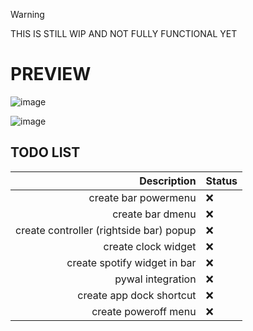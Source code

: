 > [!WARNING]
>  THIS IS STILL WIP AND NOT FULLY FUNCTIONAL YET


# PREVIEW


![image](https://github.com/user-attachments/assets/98f2c88b-48e3-4a5d-87d8-864908454948)

![image](https://github.com/user-attachments/assets/6102cb14-e482-4836-a5e7-b18d037fa751)





## TODO LIST


| Description                             | Status           |
|--------------------:|:--------------------------------|
| create bar powermenu                    |         ❌       |
| create bar dmenu                        |         ❌       |
| create controller (rightside bar) popup |         ❌       |
| create clock widget                     |         ❌       |
| create spotify widget in bar            |         ❌       |
| pywal integration                       |         ❌       |
| create app dock shortcut                |         ❌       |
| create poweroff menu                    |         ❌       |
